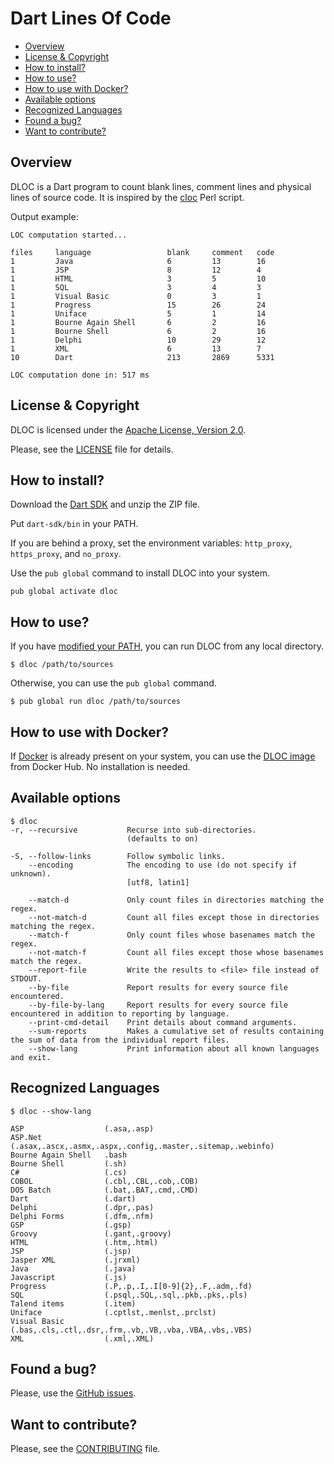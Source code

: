 # Dart Lines Of Code

 - [Overview](#overview) 
 - [License & Copyright](#license) 
 - [How to install?](#install)
 - [How to use?](#use)
 - [How to use with Docker?](#docker)
 - [Available options](#option)
 - [Recognized Languages](#lang)
 - [Found a bug?](#bug)
 - [Want to contribute?](#contrib)

## <a name="overview"></a> Overview

DLOC is a Dart program to count blank lines, comment lines and physical lines of source code. 
It is inspired by the [cloc](http://cloc.sourceforge.net/) Perl script.

Output example:

```
LOC computation started...

files     language                 blank     comment   code
1         Java                     6         13        16
1         JSP                      8         12        4
1         HTML                     3         5         10
1         SQL                      3         4         3
1         Visual Basic             0         3         1
1         Progress                 15        26        24
1         Uniface                  5         1         14
1         Bourne Again Shell       6         2         16
1         Bourne Shell             6         2         16
1         Delphi                   10        29        12
1         XML                      6         13        7
10        Dart                     213       2869      5331

LOC computation done in: 517 ms
```

## <a name="license"></a> License & Copyright

DLOC is licensed under the [Apache License, Version 2.0](http://www.apache.org/licenses/LICENSE-2.0).

Please, see the [LICENSE](https://github.com/SigmaInformatique/dloc/blob/master/LICENSE) file for details.

## <a name="install"></a> How to install?

Download the [Dart SDK](https://www.dartlang.org/downloads/) and unzip the ZIP file.

Put `dart-sdk/bin` in your PATH.

If you are behind a proxy, set the environment variables: `http_proxy`, `https_proxy`, and `no_proxy`.

Use the `pub global` command to install DLOC into your system.

```
pub global activate dloc
```

## <a name="use"></a> How to use?

If you have [modified your PATH](https://www.dartlang.org/tools/pub/cmd/pub-global.html#running-a-script-from-your-path), you can run DLOC from any local directory.

```
$ dloc /path/to/sources
```

Otherwise, you can use the `pub global` command.

```
$ pub global run dloc /path/to/sources
```

## <a name="docker"></a> How to use with Docker?

If [Docker](https://www.docker.com/) is already present on your system, you can use the [DLOC image](https://registry.hub.docker.com/u/sigmainformatique/dloc/) from Docker Hub. No installation is needed.

## <a name="option"></a> Available options

```
$ dloc
-r, --recursive           Recurse into sub-directories.
                          (defaults to on)

-S, --follow-links        Follow symbolic links.
    --encoding            The encoding to use (do not specify if unknown).
                          [utf8, latin1]

    --match-d             Only count files in directories matching the regex.
    --not-match-d         Count all files except those in directories matching the regex.
    --match-f             Only count files whose basenames match the regex.
    --not-match-f         Count all files except those whose basenames match the regex.
    --report-file         Write the results to <file> file instead of STDOUT.
    --by-file             Report results for every source file encountered.
    --by-file-by-lang     Report results for every source file encountered in addition to reporting by language.
    --print-cmd-detail    Print details about command arguments.
    --sum-reports         Makes a cumulative set of results containing the sum of data from the individual report files.
    --show-lang           Print information about all known languages and exit.
```

## <a name="lang"></a> Recognized Languages

```
$ dloc --show-lang

ASP                  (.asa,.asp)
ASP.Net              (.asax,.ascx,.asmx,.aspx,.config,.master,.sitemap,.webinfo)
Bourne Again Shell   .bash
Bourne Shell         (.sh)
C#                   (.cs)
COBOL                (.cbl,.CBL,.cob,.COB)
DOS Batch            (.bat,.BAT,.cmd,.CMD)
Dart                 (.dart)
Delphi               (.dpr,.pas)
Delphi Forms         (.dfm,.nfm)
GSP                  (.gsp)
Groovy               (.gant,.groovy)
HTML                 (.htm,.html)
JSP                  (.jsp)
Jasper XML           (.jrxml)
Java                 (.java)
Javascript           (.js)
Progress             (.P,.p,.I,.I[0-9]{2},.F,.adm,.fd)
SQL                  (.psql,.SQL,.sql,.pkb,.pks,.pls)
Talend items         (.item)
Uniface              (.cptlst,.menlst,.prclst)
Visual Basic         (.bas,.cls,.ctl,.dsr,.frm,.vb,.VB,.vba,.VBA,.vbs,.VBS)
XML                  (.xml,.XML)
```

## <a name="bug"></a> Found a bug?

Please, use the [GitHub issues](https://github.com/SigmaInformatique/dloc/issues).

## <a name="contrib"></a> Want to contribute?

Please, see the [CONTRIBUTING](https://github.com/SigmaInformatique/dloc/blob/master/CONTRIBUTING.md) file.
